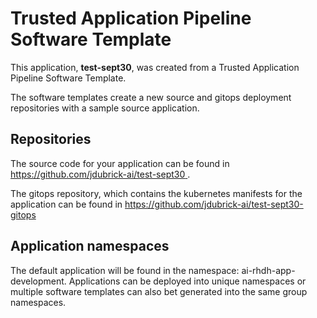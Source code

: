 # Trusted Application Pipeline Software Template

This application, **test-sept30**, was created from a Trusted Application Pipeline Software Template.

The software templates create a new source and gitops deployment repositories with a sample source application. 

## Repositories

The source code for your application can be found in [https://github.com/jdubrick-ai/test-sept30 ](https://github.com/jdubrick-ai/test-sept30 ).
 
The gitops repository, which contains the kubernetes manifests for the application can be found in 
[https://github.com/jdubrick-ai/test-sept30-gitops ](https://github.com/jdubrick-ai/test-sept30-gitops ) 

## Application namespaces 

The default application will be found in the namespace: ai-rhdh-app-development. Applications can be deployed into unique namespaces or multiple software templates can also bet generated into the same group namespaces.  
